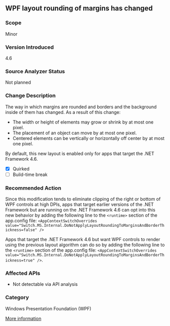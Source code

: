 ## WPF layout rounding of margins has changed

### Scope
Minor

### Version Introduced
4.6

### Source Analyzer Status
Not planned

### Change Description
The way in which margins are rounded and borders and the background inside of them has changed. As a result of this change:

- The width or height of elements may grow or shrink by at most one pixel.
- The placement of an object can move by at most one pixel.
- Centered elements can be vertically or horizontally off center by at most one pixel.

By default, this new layout is enabled only for apps that target the .NET Framework 4.6.

- [x] Quirked
- [ ] Build-time break

### Recommended Action
Since this modification tends to eliminate clipping of the right or bottom of WPF controls at high DPIs, apps that target earlier versions of the .NET Framework but are running on the .NET Framework 4.6 can opt into this new behavior by adding the following line to the `<runtime>` section of the app.config file: `<AppContextSwitchOverrides value="Switch.MS.Internal.DoNotApplyLayoutRoundingToMarginsAndBorderThickness=false" />`

Apps that target the .NET Framework 4.6 but want WPF controls to render using the previous layout algorithm can do so by adding the following line to the `<runtime>` section of the app.config file: `<AppContextSwitchOverrides value="Switch.MS.Internal.DoNotApplyLayoutRoundingToMarginsAndBorderThickness=true" />`.

### Affected APIs
* Not detectable via API analysis

### Category
Windows Presentation Foundation (WPF)

[More information](~/docs/framework/migration-guide/mitigation-wpf-layout.md)

<!-- breaking change id: 139 -->
